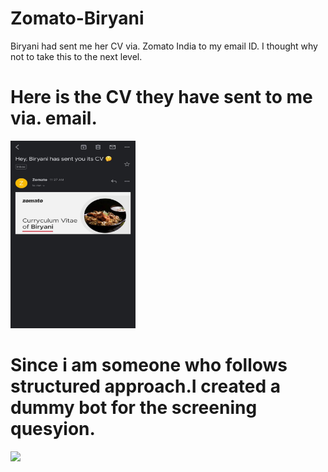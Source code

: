 # Zomato-Biryani
Biryani had sent me her CV via. Zomato India to my email ID.
I thought why not to take this to the next level.

# Here is the CV they have sent to me via. email.

<img src="Biryani.jpeg" height="300" width="200" />
</div>

# Since i am someone who follows structured approach.I created a dummy bot for the screening quesyion.
<img src="Biryani CV.jpeg" height="undefined" width="300" />
</div>
